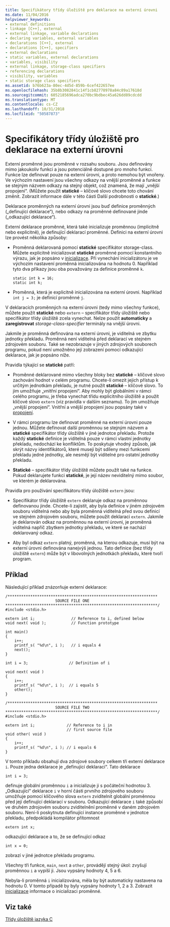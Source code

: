 ```yaml
---
title: Specifikátory třídy úložiště pro deklarace na externí úrovni
ms.date: 11/04/2016
helpviewer_keywords:
- external definitions
- linkage [C++], external
- external linkage, variable declarations
- declaring variables, external variables
- declarations [C++], external
- declarations [C++], specifiers
- external declarations
- static variables, external declarations
- variables, visibility
- external linkage, storage-class specifiers
- referencing declarations
- visibility, variables
- static storage class specifiers
ms.assetid: b76b623a-80ec-4d5d-859b-6cef422657ee
ms.openlocfilehash: 35b8b3082841c14f1cb82778978a84c89a17618d
ms.sourcegitcommit: 6052185696adca270bc9bdbec45a626dd89cdcdd
ms.translationtype: MT
ms.contentlocale: cs-CZ
ms.lasthandoff: 10/31/2018
ms.locfileid: "50587873"
---
```

# <a name="storage-class-specifiers-for-external-level-declarations"></a>Specifikátory třídy úložiště pro deklarace na externí úrovni

Externí proměnné jsou proměnné v rozsahu souboru. Jsou definovány mimo jakoukoliv funkci a jsou potenciálně dostupné pro mnoho funkcí. Funkce lze definovat pouze na externí úrovni, a proto nemohou být vnořeny. Ve výchozím nastavení jsou všechny odkazy na vnější proměnné a funkce se stejným názvem odkazy na stejný objekt, což znamená, že mají „vnější propojení“. (Můžete použít **statické** – klíčové slovo chcete toto chování změnit. Zobrazit informace dále v této části Další podrobnosti o **statické**.)

Deklarace proměnných na externí úrovni jsou buď definice proměnných („definující deklarace“), nebo odkazy na proměnné definované jinde („odkazující deklarace“).

Externí deklarace proměnné, která také inicializuje proměnnou (implicitně nebo explicitně), je definující deklarací proměnné. Definici na externí úrovni lze provést několika způsoby:

- Proměnná deklarovaná pomocí **statické** specifikátor storage-class. Můžete explicitně inicializovat **statické** proměnné pomocí konstantního výrazu, jak je popsáno v [inicializace](../c-language/initialization.md). Při vynechání inicializátoru je ve výchozím nastavení proměnná inicializována na hodnotu 0. Například tyto dva příkazy jsou oba považovány za definice proměnné `k`.

    ```
    static int k = 16;
    static int k;
    ```

- Proměnná, která je explicitně inicializována na externí úrovni. Například `int j = 3;` je definicí proměnné `j`.

V deklaracích proměnných na externí úrovni (tedy mimo všechny funkce), můžete použít **statické** nebo `extern` – specifikátor třídy úložiště nebo specifikátor třídy úložiště zcela vynechat. Nelze použít **automaticky** a **zaregistrovat** *storage-class-specifier* terminály na vnější úrovni.

Jakmile je proměnná definována na externí úrovni, je viditelná ve zbytku jednotky překladu. Proměnná není viditelná před deklarací ve stejném zdrojovém souboru. Také se nezobrazuje v jiných zdrojových souborech programu, pokud není umožněno její zobrazení pomocí odkazující deklarace, jak je popsáno níže.

Pravidla týkající se **statické** patří:

- Proměnné deklarované mimo všechny bloky bez **statické** – klíčové slovo zachování hodnot v celém programu. Chcete-li omezit jejich přístup k určitým jednotkám překladu, je nutné použít **statické** – klíčové slovo. To jim umožňuje „vnitřní propojení“. Aby mohly být globálními v rámci celého programu, je třeba vynechat třídu explicitního úložiště a použít klíčové slovo `extern` (viz pravidla v dalším seznamu). To jim umožňuje „vnější propojení“. Vnitřní a vnější propojení jsou popsány také v [propojení](../c-language/linkage.md).

- V rámci programu lze definovat proměnné na externí úrovni pouze jednou. Můžete definovat další proměnnou se stejným názvem a **statické** specifikátor třídy úložiště v jiné jednotce překladu. Protože každý **statické** definice je viditelná pouze v rámci vlastní jednotky překladu, nedochází ke konfliktům. To poskytuje vhodný způsob, jak skrýt názvy identifikátorů, které musejí být sdíleny mezi funkcemi překladu jedné jednotky, ale nesmějí být viditelné pro ostatní jednotky překladu.

- **Statické** – specifikátor třídy úložiště můžete použít také na funkce. Pokud deklarujete funkci **statické**, je její název neviditelný mimo soubor, ve kterém je deklarována.

Pravidla pro používání specifikátoru třídy úložiště `extern` jsou:

- Specifikátor třídy úložiště `extern` deklaruje odkaz na proměnnou definovanou jinde. Chcete-li zajistit, aby byla definice v jiném zdrojovém souboru viditelná nebo aby byla proměnná viditelná před svou definicí ve stejném zdrojovém souboru, můžete použít deklaraci `extern`. Jakmile je deklarován odkaz na proměnnou na externí úrovni, je proměnná viditelná napříč zbytkem jednotky překladu, ve které se nachází deklarovaný odkaz.

- Aby byl odkaz `extern` platný, proměnná, na kterou odkazuje, musí být na externí úrovni definována nanejvýš jednou. Tato definice (bez třídy úložiště `extern`) může být v libovolných jednotkách překladu, které tvoří program.

## <a name="example"></a>Příklad

Následující příklad znázorňuje externí deklarace:

```
/******************************************************************
                      SOURCE FILE ONE
*******************************************************************/
#include <stdio.h>

extern int i;                // Reference to i, defined below
void next( void );           // Function prototype

int main()
{
    i++;
    printf_s( "%d\n", i );   // i equals 4
    next();
}

int i = 3;                  // Definition of i

void next( void )
{
    i++;
    printf_s( "%d\n", i );  // i equals 5
    other();
}

/******************************************************************
                      SOURCE FILE TWO
*******************************************************************/
#include <stdio.h>

extern int i;              // Reference to i in
                           // first source file
void other( void )
{
    i++;
    printf_s( "%d\n", i ); // i equals 6
}
```

V tomto příkladu obsahují dva zdrojové soubory celkem tři externí deklarace `i`. Pouze jedna deklarace je „definující deklarací“. Tato deklarace

```
int i = 3;
```

definuje globální proměnnou `i` a inicializuje ji s počáteční hodnotou 3. „Odkazující“ deklarace `i` v horní části prvního zdrojového souboru umožňuje pomocí klíčového slova `extern` zviditelnit globální proměnnou před její definující deklarací v souboru. Odkazující deklarace `i` také způsobí ve druhém zdrojovém souboru zviditelnění proměnné v daném zdrojovém souboru. Není-li poskytnuta definující instance proměnné v jednotce překladu, předpokládá kompilátor přítomnost

```
extern int x;
```

odkazující deklarace a to, že se definující odkaz

```
int x = 0;
```

zobrazí v jiné jednotce překladu programu.

Všechny tři funkce, `main`, `next` a `other`, provádějí stejný úkol: zvyšují proměnnou `i` a vypíší ji. Jsou vypsány hodnoty 4, 5 a 6.

Nebyla-li proměnná `i` inicializována, měla by být automaticky nastavena na hodnotu 0. V tomto případě by byly vypsány hodnoty 1, 2 a 3. Zobrazit [inicializace](../c-language/initialization.md) informace o inicializaci proměnné.

## <a name="see-also"></a>Viz také

[Třídy úložiště jazyka C](../c-language/c-storage-classes.md)